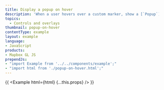 ```yaml
---
title: Display a popup on hover
description: 'When a user hovers over a custom marker, show a [`Popup`](/mapbox-gl-js/api/#popup) containing more information.'
topics:
  - Controls and overlays
thumbnail: popup-on-hover
contentType: example
layout: example
language:
- JavaScript
products:
- Mapbox GL JS
prependJs:
- "import Example from '../../components/example';"
- "import html from './popup-on-hover.html';"
---
```


{{ <Example html={html} {...this.props} /> }}
